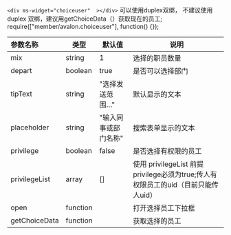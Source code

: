 `<div ms-widget="choiceuser"  ></div>`
可以使用duplex双绑， 不建议使用duplex 双绑，建议用getChoiceData（）获取现在的员工;
 require(["member/avalon.choiceuser"], function() {});

| 参数名称  |     类型|  默认值  |说明     |
| :--------  |  ------- | ------| -------- |
|mix      | string| 1 | 选择的职员数量|
|depart| boolean| true | 是否可以选择部门|
|tipText|string|"选择发送范围…"|默认显示的文本|
|placeholder|string|"输入同事或部门名称"|搜索表单显示的文本|
|privilege| boolean|false |是否选择有权限的员工 |
|privilegeList| array|[]| 使用 privilegeList 前提 privilege必须为true;传人有权限员工的uid（目前只能传人uid）|
|open| function|  | 打开选择员工下拉框 |
|getChoiceData| function| |获取选择的员工 |


